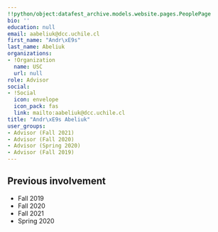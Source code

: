 ```yaml
---
!!python/object:datafest_archive.models.website.pages.PeoplePage
bio: ''
education: null
email: aabeliuk@dcc.uchile.cl
first_name: "Andr\xE9s"
last_name: Abeliuk
organizations:
- !Organization
  name: USC
  url: null
role: Advisor
social:
- !Social
  icon: envelope
  icon_pack: fas
  link: mailto:aabeliuk@dcc.uchile.cl
title: "Andr\xE9s Abeliuk"
user_groups:
- Advisor (Fall 2021)
- Advisor (Fall 2020)
- Advisor (Spring 2020)
- Advisor (Fall 2019)
---
```


## Previous involvement

* Fall 2019
* Fall 2020
* Fall 2021
* Spring 2020